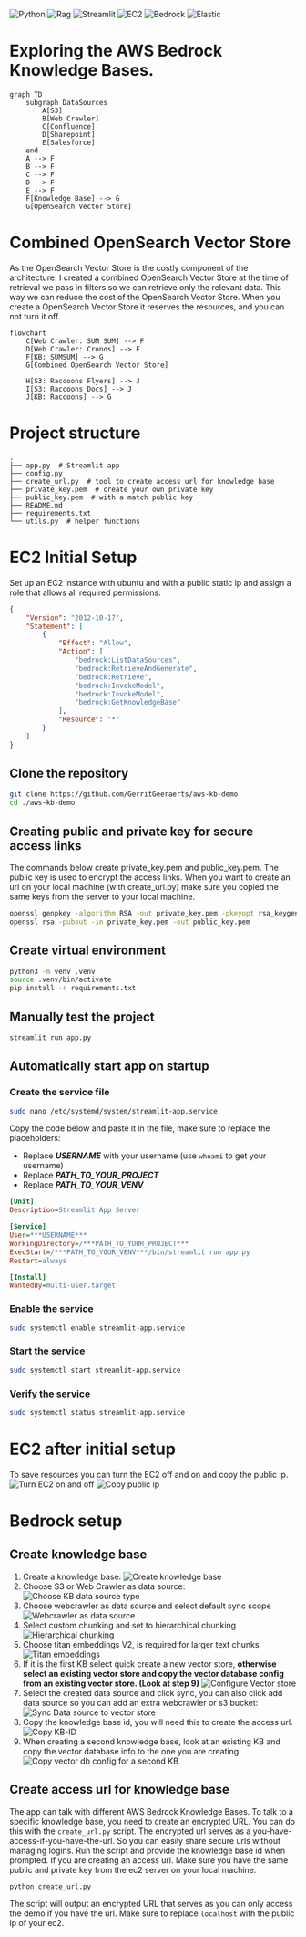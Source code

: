 ![Python](https://img.shields.io/badge/python-3670A0?style=for-the-badge&logo=python&logoColor=ffdd54)
![Rag](https://img.shields.io/badge/Rag-FF4B4B?style=for-the-badge&logo=rag&logoColor=white)
![Streamlit](https://img.shields.io/badge/Streamlit-FF4B4B?style=for-the-badge&logo=streamlit&logoColor=white)
![EC2](https://img.shields.io/badge/EC2-FF9900?style=for-the-badge&logo=aws&logoColor=white)
![Bedrock](https://img.shields.io/badge/Bedrock-FF9900?style=for-the-badge&logo=amazon-aws&logoColor=white)
![Elastic](https://img.shields.io/badge/Elasticsearch-005571?style=for-the-badge&logo=elasticsearch&logoColor=white)

# Exploring the AWS Bedrock Knowledge Bases. 
```mermaid
graph TD
    subgraph DataSources
        A[S3]
        B[Web Crawler]
        C[Confluence]
        D[Sharepoint]
        E[Salesforce]
    end
    A --> F
    B --> F
    C --> F
    D --> F
    E --> F
    F[Knowledge Base] --> G
    G[OpenSearch Vector Store]
```
# Combined OpenSearch Vector Store
As the OpenSearch Vector Store is the costly component of the architecture. I created a combined OpenSearch Vector Store 
at the time of retrieval we pass in filters so we can retrieve only the relevant data. This way we can reduce the cost of
the OpenSearch Vector Store. When you create a OpenSearch Vector Store it reserves the resources, and you can not turn it off.
```mermaid
flowchart
    C[Web Crawler: SUM SUM] --> F
    D[Web Crawler: Cronos] --> F
    F[KB: SUMSUM] --> G
    G[Combined OpenSearch Vector Store]

    H[S3: Raccoons Flyers] --> J
    I[S3: Raccoons Docs] --> J
    J[KB: Raccoons] --> G
```

# Project structure
```
.
├── app.py  # Streamlit app
├── config.py  
├── create_url.py  # tool to create access url for knowledge base
├── private_key.pem  # create your own private key
├── public_key.pem  # with a match public key
├── README.md
├── requirements.txt
└── utils.py  # helper functions
```
# EC2 Initial Setup
Set up an EC2 instance with ubuntu and with a public static ip and assign a role that allows all required permissions.
```json
{
    "Version": "2012-10-17",
    "Statement": [
        {
            "Effect": "Allow",
            "Action": [
                "bedrock:ListDataSources",
                "bedrock:RetrieveAndGenerate",
                "bedrock:Retrieve",
                "bedrock:InvokeModel",
                "bedrock:InvokeModel",
                "bedrock:GetKnowledgeBase"
            ],
            "Resource": "*"
        }
    ]
}
```
## Clone the repository
```bash
git clone https://github.com/GerritGeeraerts/aws-kb-demo
cd ./aws-kb-demo
```
## Creating public and private key for secure access links
The commands below create private_key.pem and public_key.pem. The public key is used to encrypt the access links.
When you want to create an url on your local machine (with create_url.py) make sure you copied the same keys from the 
server to your local machine.
```bash
openssl genpkey -algorithm RSA -out private_key.pem -pkeyopt rsa_keygen_bits:768
openssl rsa -pubout -in private_key.pem -out public_key.pem
```
## Create virtual environment
```bash
python3 -m venv .venv
source .venv/bin/activate
pip install -r requirements.txt
```
## Manually test the project
```bash
streamlit run app.py
```
## Automatically start app on startup
### Create the service file
```bash
sudo nano /etc/systemd/system/streamlit-app.service
```
Copy the code below and paste it in the file, make sure to replace the placeholders:
* Replace ***USERNAME*** with your username (use `whoami` to get your username)
* Replace ***PATH_TO_YOUR_PROJECT***
* Replace ***PATH_TO_YOUR_VENV***
```ini
[Unit]
Description=Streamlit App Server

[Service]
User=***USERNAME***
WorkingDirectory=/***PATH_TO_YOUR_PROJECT***
ExecStart=/***PATH_TO_YOUR_VENV***/bin/streamlit run app.py
Restart=always

[Install]
WantedBy=multi-user.target
```
### Enable the service
```bash
sudo systemctl enable streamlit-app.service
```
### Start the service
```bash
sudo systemctl start streamlit-app.service
```
### Verify the service
```bash
sudo systemctl status streamlit-app.service
```
# EC2 after initial setup
To save resources you can turn the EC2 off and on and copy the public ip.
![Turn EC2 on and off](./assets/ec2-1.png)
![Copy public ip](./assets/ec2-2.png)
# Bedrock setup
## Create knowledge base
1. Create a knowledge base:
![Create knowledge base](./assets/bedrock-1.png)
2. Choose S3 or Web Crawler as data source:
![Choose KB data source type](./assets/bedrock-1.png)
3. Choose webcrawler as data source and select default sync scope
![Webcrawler as data source](./assets/bedrock-3.png)
4. Select custom chunking and set to hierarchical chunking
![Hierarchical chunking](./assets/bedrock-4.png)
5. Choose titan embeddings V2, is required for larger text chunks
![Titan embeddings](./assets/bedrock-5.png)
6. If it is the first KB select quick create a new vector store, **otherwise select an existing vector store and copy 
the vector database config from an existing vector store. (Look at step 9)**
![Configure Vector store](./assets/bedrock-6.png)
7. Select the created data source and click sync, you can also click add data source so you can add an extra 
webcrawler or s3 bucket:
![Sync Data source to vector store](./assets/bedrock-7.png)
8. Copy the knowledge base id, you will need this to create the access url. 
![Copy KB-ID](./assets/bedrock-8.png)
9. When creating a second knowledge base, look at an existing KB and copy the vector database info to the one you are 
creating.
![Copy vector db config for a second KB](./assets/bedrock-9.png)
## Create access url for knowledge base
The app can talk with different AWS Bedrock Knowledge Bases. To talk to a specific knowledge base, you need to create 
an encrypted URL. You can do this with the `create_url.py` script. The encrypted url serves as a 
you-have-access-if-you-have-the-url. So you can easily share secure urls without managing logins.
Run the script and provide the knowledge base id when prompted. If you are creating an access url. 
Make sure you have the same public and private key from the ec2 server on your local machine.
```bash
python create_url.py
```
The script will output an encrypted URL that serves as you can only access the demo if you have the url. Make sure to 
replace `localhost` with the public ip of your ec2.

